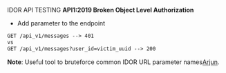 IDOR API TESTING
**API1:2019 Broken Object Level Authorization**

- Add parameter to the endpoint

```html
GET /api_v1/messages --> 401
vs 
GET /api_v1/messages?user_id=victim_uuid --> 200
```

**Note**: Useful tool to bruteforce common IDOR URL parameter names[Arjun](https://github.com/s0md3v/Arjun).
